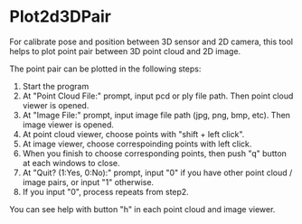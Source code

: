 # Plot2d3DPair

For calibrate pose and position between 3D sensor and 2D camera, this tool helps to plot point pair between 3D point cloud and 2D image.

The point pair can be plotted in the following steps:
1. Start the program
2. At "Point Cloud File:" prompt, input pcd or ply file path. Then point cloud viewer is opened.
3. At "Image File:" prompt, input image file path (jpg, png, bmp, etc). Then image viewer is opened.
4. At point cloud viewer, choose points with "shift + left click".
5. At image viewer, choose correspoinding points with left click.
6. When you finish to choose corresponding points, then push "q" button at each windows to close.
7. At "Quit? (1:Yes, 0:No):" prompt, input "0" if you have other point cloud / image pairs, or input "1" otherwise.
8. If you input "0", process repeats from step2.

You can see help with button "h" in each point cloud and image viewer.
